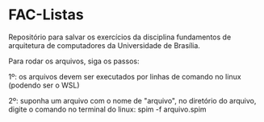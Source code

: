 # FAC-Listas
Repositório para salvar os exercícios da disciplina fundamentos de arquitetura de computadores da Universidade de Brasília.

Para rodar os arquivos, siga os passos:

1º: os arquivos devem ser executados por linhas de comando no linux (podendo ser o WSL)

2º: suponha um arquivo com o nome de "arquivo", no diretório do arquivo, digite o comando no terminal do linux: spim -f arquivo.spim
